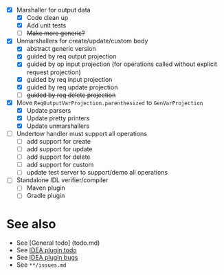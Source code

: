 - [x] Marshaller for output data
  - [x] Code clean up
  - [x] Add unit tests
  - [ ] ~~Make more generic?~~
  
- [x] Unmarshallers for create/update/custom body
  - [x] abstract generic version
  - [x] guided by req output projection
  - [x] guided by op input projection (for operations called without explicit request projection)
  - [x] guided by req input projection
  - [x] guided by req update projection
  - [ ] ~~guided by req delete projection~~
  
- [x] Move `ReqOutputVarProjection.parenthesized` to `GenVarProjection`
  - [x] Update parsers
  - [x] Update pretty printers
  - [x] Update unmarshallers
  
- [ ] Undertow handler must support all operations
  - [ ] add support for create
  - [ ] add support for update
  - [ ] add support for delete
  - [ ] add support for custom
  - [ ] update test server to support/demo all operations
  
- [ ] Standalone IDL verifier/compiler
  - [ ] Maven plugin
  - [ ] Gradle plugin

# See also
- See [General todo] (todo.md)
- See [IDEA plugin todo](idea-plugin/todo.md)
- See [IDEA plugin bugs](idea-plugin/bugs.md)
- See `**/issues.md`
